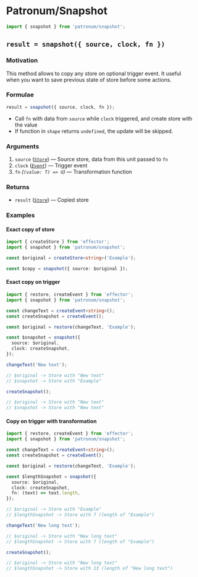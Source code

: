 # Patronum/Snapshot

```ts
import { snapshot } from 'patronum/snapshot';
```

## `result = snapshot({ source, clock, fn })`

### Motivation

This method allows to copy any store on optional trigger event.
It useful when you want to save previous state of store before some actions.

### Formulae

```ts
result = snapshot({ source, clock, fn });
```

- Call `fn` with data from `source` while `clock` triggered, and create store with the value
- If function in `shape` returns `undefined`, the update will be skipped.

### Arguments

1. `source` ([_`Store`_]) — Source store, data from this unit passed to `fn`
2. `clock` ([_`Event`_]) — Trigger event
3. `fn` _(`(value: T) => U`)_ — Transformation function

### Returns

- `result` ([_`Store`_]) — Copied store

[_`event`_]: https://effector.dev/docs/api/effector/event
[_`effect`_]: https://effector.dev/docs/api/effector/effect
[_`store`_]: https://effector.dev/docs/api/effector/store

### Examples

#### Exact copy of store

```ts
import { createStore } from 'effector';
import { snapshot } from 'patronum/snapshot';

const $original = createStore<string>('Example');

const $copy = snapshot({ source: $original });
```

#### Exact copy on trigger

```ts
import { restore, createEvent } from 'effector';
import { snapshot } from 'patronum/snapshot';

const changeText = createEvent<string>();
const createSnapshot = createEvent();

const $original = restore(changeText, 'Example');

const $snapshot = snapshot({
  source: $original,
  clock: createSnapshot,
});

changeText('New text');

// $original -> Store with "New text"
// $snapshot -> Store with "Example"

createSnapshot();

// $original -> Store with "New text"
// $snapshot -> Store with "New text"
```

#### Copy on trigger with transformation

```ts
import { restore, createEvent } from 'effector';
import { snapshot } from 'patronum/snapshot';

const changeText = createEvent<string>();
const createSnapshot = createEvent();

const $original = restore(changeText, 'Example');

const $lengthSnapshot = snapshot({
  source: $original,
  clock: createSnapshot,
  fn: (text) => text.length,
});

// $original -> Store with "Example"
// $lengthSnapshot -> Store with 7 (length of "Example")

changeText('New long text');

// $original -> Store with "New long text"
// $lengthSnapshot -> Store with 7 (length of "Example")

createSnapshot();

// $original -> Store with "New long text"
// $lengthSnapshot -> Store with 13 (length of "New long text")
```
